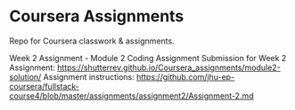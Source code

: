 # Coursera Assignments
Repo for Coursera classwork &amp; assignments. 

Week 2 Assignment - Module 2 Coding Assignment
Submission for Week 2 Assignment: https://shutterrev.github.io/Coursera_assignments/module2-solution/
Assignment instructions: https://github.com/jhu-ep-coursera/fullstack-course4/blob/master/assignments/assignment2/Assignment-2.md
